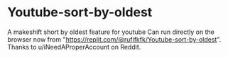 # Youtube-sort-by-oldest
A makeshift short by oldest feature for youtube
Can run directly on the browser now from "https://replit.com/@rufifkfk/Youtube-sort-by-oldest". Thanks to u/iNeedAProperAccount on Reddit.
